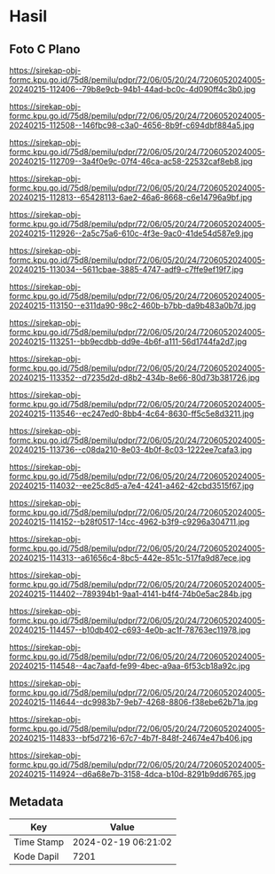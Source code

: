 # Hasil

## Foto C Plano

https://sirekap-obj-formc.kpu.go.id/75d8/pemilu/pdpr/72/06/05/20/24/7206052024005-20240215-112406--79b8e9cb-94b1-44ad-bc0c-4d090ff4c3b0.jpg

https://sirekap-obj-formc.kpu.go.id/75d8/pemilu/pdpr/72/06/05/20/24/7206052024005-20240215-112508--146fbc98-c3a0-4656-8b9f-c694dbf884a5.jpg

https://sirekap-obj-formc.kpu.go.id/75d8/pemilu/pdpr/72/06/05/20/24/7206052024005-20240215-112709--3a4f0e9c-07f4-46ca-ac58-22532caf8eb8.jpg

https://sirekap-obj-formc.kpu.go.id/75d8/pemilu/pdpr/72/06/05/20/24/7206052024005-20240215-112813--65428113-6ae2-46a6-8668-c6e14796a9bf.jpg

https://sirekap-obj-formc.kpu.go.id/75d8/pemilu/pdpr/72/06/05/20/24/7206052024005-20240215-112926--2a5c75a6-610c-4f3e-9ac0-41de54d587e9.jpg

https://sirekap-obj-formc.kpu.go.id/75d8/pemilu/pdpr/72/06/05/20/24/7206052024005-20240215-113034--5611cbae-3885-4747-adf9-c7ffe9ef19f7.jpg

https://sirekap-obj-formc.kpu.go.id/75d8/pemilu/pdpr/72/06/05/20/24/7206052024005-20240215-113150--e311da90-98c2-460b-b7bb-da9b483a0b7d.jpg

https://sirekap-obj-formc.kpu.go.id/75d8/pemilu/pdpr/72/06/05/20/24/7206052024005-20240215-113251--bb9ecdbb-dd9e-4b6f-a111-56d1744fa2d7.jpg

https://sirekap-obj-formc.kpu.go.id/75d8/pemilu/pdpr/72/06/05/20/24/7206052024005-20240215-113352--d7235d2d-d8b2-434b-8e66-80d73b381726.jpg

https://sirekap-obj-formc.kpu.go.id/75d8/pemilu/pdpr/72/06/05/20/24/7206052024005-20240215-113546--ec247ed0-8bb4-4c64-8630-ff5c5e8d3211.jpg

https://sirekap-obj-formc.kpu.go.id/75d8/pemilu/pdpr/72/06/05/20/24/7206052024005-20240215-113736--c08da210-8e03-4b0f-8c03-1222ee7cafa3.jpg

https://sirekap-obj-formc.kpu.go.id/75d8/pemilu/pdpr/72/06/05/20/24/7206052024005-20240215-114032--ee25c8d5-a7e4-4241-a462-42cbd3515f67.jpg

https://sirekap-obj-formc.kpu.go.id/75d8/pemilu/pdpr/72/06/05/20/24/7206052024005-20240215-114152--b28f0517-14cc-4962-b3f9-c9296a304711.jpg

https://sirekap-obj-formc.kpu.go.id/75d8/pemilu/pdpr/72/06/05/20/24/7206052024005-20240215-114313--a61656c4-8bc5-442e-851c-517fa9d87ece.jpg

https://sirekap-obj-formc.kpu.go.id/75d8/pemilu/pdpr/72/06/05/20/24/7206052024005-20240215-114402--789394b1-9aa1-4141-b4f4-74b0e5ac284b.jpg

https://sirekap-obj-formc.kpu.go.id/75d8/pemilu/pdpr/72/06/05/20/24/7206052024005-20240215-114457--b10db402-c693-4e0b-ac1f-78763ec11978.jpg

https://sirekap-obj-formc.kpu.go.id/75d8/pemilu/pdpr/72/06/05/20/24/7206052024005-20240215-114548--4ac7aafd-fe99-4bec-a9aa-6f53cb18a92c.jpg

https://sirekap-obj-formc.kpu.go.id/75d8/pemilu/pdpr/72/06/05/20/24/7206052024005-20240215-114644--dc9983b7-9eb7-4268-8806-f38ebe62b71a.jpg

https://sirekap-obj-formc.kpu.go.id/75d8/pemilu/pdpr/72/06/05/20/24/7206052024005-20240215-114833--bf5d7216-67c7-4b7f-848f-24674e47b406.jpg

https://sirekap-obj-formc.kpu.go.id/75d8/pemilu/pdpr/72/06/05/20/24/7206052024005-20240215-114924--d6a68e7b-3158-4dca-b10d-8291b9dd6765.jpg


## Metadata

| Key        | Value               |
| ---------- | ------------------- |
| Time Stamp | 2024-02-19 06:21:02 |
| Kode Dapil | 7201                |



